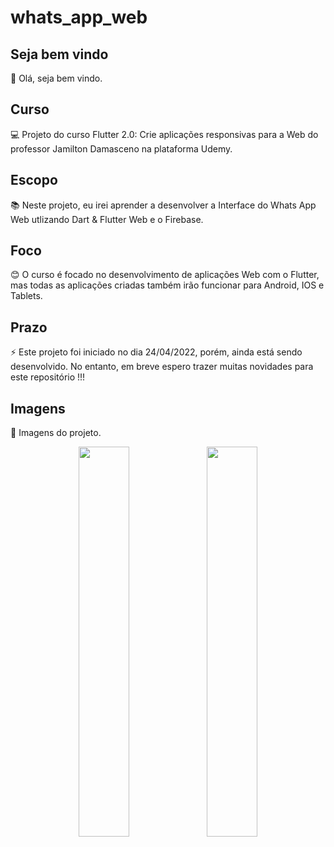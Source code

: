 # whats_app_web

## Seja bem vindo

👋 Olá, seja bem vindo.

## Curso

💻 Projeto do curso Flutter 2.0: Crie aplicações responsivas para a Web do professor Jamilton Damasceno na plataforma Udemy.

## Escopo

📚 Neste projeto, eu irei aprender a desenvolver a Interface do Whats App Web utlizando Dart & Flutter Web e o Firebase.

## Foco

😊 O curso é focado no desenvolvimento de aplicações Web com o Flutter, mas todas as aplicações criadas também irão funcionar para Android, IOS e Tablets.

## Prazo

⚡ Este projeto foi iniciado no dia 24/04/2022, porém, ainda está sendo desenvolvido. No entanto, em breve espero trazer muitas novidades para este repositório !!!

## Imagens

:beers: Imagens do projeto.

<p float="left" align="center">
  <img src=https://i.ibb.co/0t8qbM3/Perfil.jpg width="40%" />
  <img src=https://i.ibb.co/X8ZMVPX/Perfil-1.jpg width="40%" /> 
</p>  
